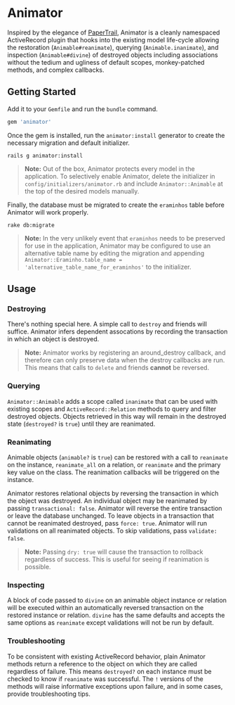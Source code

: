 Animator
========
Inspired by the elegance of [PaperTrail](https://github.com/airblade/paper_trail), Animator is a cleanly namespaced ActiveRecord plugin that hooks into the existing model life-cycle allowing the restoration (`Animable#reanimate`), querying (`Animable.inanimate`), and inspection (`Animable#divine`) of destroyed objects including associations without the tedium and ugliness of default scopes, monkey-patched methods, and complex callbacks.

## Getting Started
Add it to your `Gemfile` and run the `bundle` command.
```ruby
gem 'animator'
```

Once the gem is installed, run the `animator:install` generator to create the necessary migration and default initializer.
```console
rails g animator:install
```

> **Note:** Out of the box, Animator protects every model in the application. 
 To selectively enable Animator, delete the initializer in `config/initializers/animator.rb` and include `Animator::Animable` at the top of the desired models manually.

Finally, the database must be migrated to create the `eraminhos` table before Animator will work properly.
```console
rake db:migrate
```

> **Note:** In the very unlikely event that `eraminhos` needs to be preserved for use in the application, Animator may be configured to use an alternative table name by editing the migration and appending `Animator::Eraminho.table_name = 'alternative_table_name_for_eraminhos'` to the initializer.

## Usage

### Destroying

There's nothing special here. A simple call to `destroy` and friends will suffice. Animator infers dependent assocations by recording the transaction in which an object is destroyed.

> **Note:** Animator works by registering an around_destroy callback, and therefore can only preserve data when the destroy callbacks are run. This means that calls to `delete` and friends **cannot** be reversed. 

### Querying

`Animator::Animable` adds a scope called `inanimate` that can be used with existing scopes and `ActiveRecord::Relation` methods to query and filter destroyed objects. Objects retrieved in this way will remain in the destroyed state (`destroyed?` is `true`) until they are reanimated.

### Reanimating

Animable objects (`animable?` is `true`) can be restored with a call to `reanimate` on the instance, `reanimate_all` on a relation, or `reanimate` and the primary key value on the class. The reanimation callbacks will be triggered on the instance.

Animator restores relational objects by reversing the transaction in which the object was destroyed. An individual object may be reanimated by passing `transactional: false`. Animator will reverse the entire transaction or leave the database unchanged. To leave objects in a transaction that cannot be reanimated destroyed, pass `force: true`. Animator will run validations on all reanimated objects. To skip validations, pass `validate: false`.

> **Note:** Passing `dry: true` will cause the transaction to rollback regardless of success. This is useful for seeing if reanimation is possible.

### Inspecting

A block of code passed to `divine` on an animable object instance or relation will be executed within an automatically reversed transaction on the restored instance or relation. `divine` has the same defaults and accepts the same options as `reanimate` except validations will not be run by default.

### Troubleshooting

To be consistent with existing ActiveRecord behavior, plain Animator methods return a reference to the object on which they are called regardless of failure. This means `destroyed?` on each instance must be checked to know if `reanimate` was successful. The `!` versions of the methods will raise informative exceptions upon failure, and in some cases, provide troubleshooting tips.
